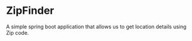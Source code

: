 # ZipFinder

A simple spring boot application that allows us to get location details using Zip code.
